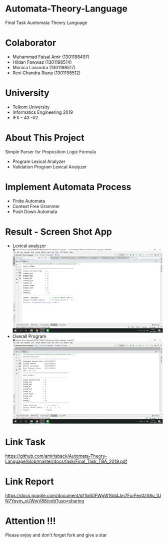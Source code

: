 # Automata-Theory-Language
Final Task Auotomata Theory Language

# Colaborator
- Muhammad Faisal Amir  (1301198497)
- Hildan Fawwaz         (1301198514)
- Monica Liviandra      (1301198517)
- Revi Chandra Riana    (1301198512)

# University
- Telkom University
- Informatics Engineering 2019
- IFX - 43 -02

# About This Project
Simple Parser for Proposition Logic Formula
- Program Lexical Analyzer
- Validation Program Lexical Analyzer

# Implement Automata Process
- Finite Automata
- Context Free Grammer
- Push Down Automata

# Result - Screen Shot App
- Lexical analyzer
![ScreenShoot Apps](docs/image/ss_lexical_analyzer.png?raw=true)
- Overall Program
![ScreenShoot Apps](docs/image/ss_all_program.png?raw=true)

# Link Task
https://github.com/amirisback/Automata-Theory-Language/blob/master/docs/task/Final_Task_TBA_2019.pdf

# Link Report
https://docs.google.com/document/d/1lx60FWgW16d4Jm7FurFey0zS8u_1UN7Yqym_oUWwV88/edit?usp=sharing

# Attention !!!
Please enjoy and don't forget fork and give a star